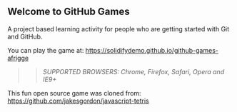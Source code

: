 ## Welcome to GitHub Games

A project based learning activity for people who are getting started with Git and GitHub.

You can play the game at: https://solidifydemo.github.io/github-games-afrigge

>> _*SUPPORTED BROWSERS*: Chrome, Firefox, Safari, Opera and IE9+_

This fun open source game was cloned from: https://github.com/jakesgordon/javascript-tetris

